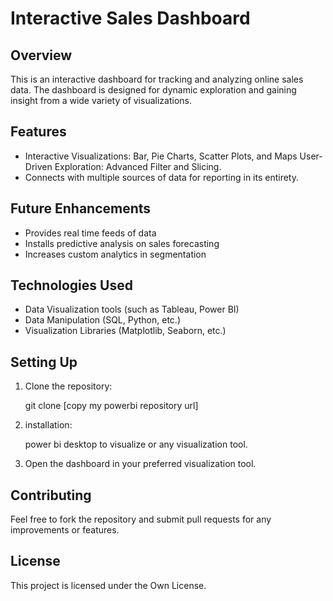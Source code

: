 # Interactive Sales Dashboard
 
## Overview
 
This is an interactive dashboard for tracking and analyzing online sales data. The dashboard is designed for dynamic exploration and gaining insight from a wide variety of visualizations.
 
## Features
 
- Interactive Visualizations: Bar, Pie Charts, Scatter Plots, and Maps
User-Driven Exploration: Advanced Filter and Slicing.
- Connects with multiple sources of data for reporting in its entirety.

## Future Enhancements

- Provides real time feeds of data
- Installs predictive analysis on sales forecasting
- Increases custom analytics in segmentation

## Technologies Used

- Data Visualization tools (such as Tableau, Power BI)
- Data Manipulation (SQL, Python, etc.)
- Visualization Libraries (Matplotlib, Seaborn, etc.)

## Setting Up

1. Clone the repository:
   
   git clone [copy my powerbi repository url]
   
2. installation:
   
   power bi desktop to visualize or any visualization tool.
   
3. Open the dashboard in your preferred visualization tool.

## Contributing

Feel free to fork the repository and submit pull requests for any improvements or features.

## License

This project is licensed under the Own License.
